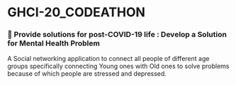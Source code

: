 # GHCI-20_CODEATHON
### :rocket: Provide solutions for post-COVID-19 life : Develop a Solution for Mental Health Problem
 
A Social networking application to connect all people of different age groups specifically  connecting Young ones with Old ones to solve problems because of which people are stressed and depressed.
